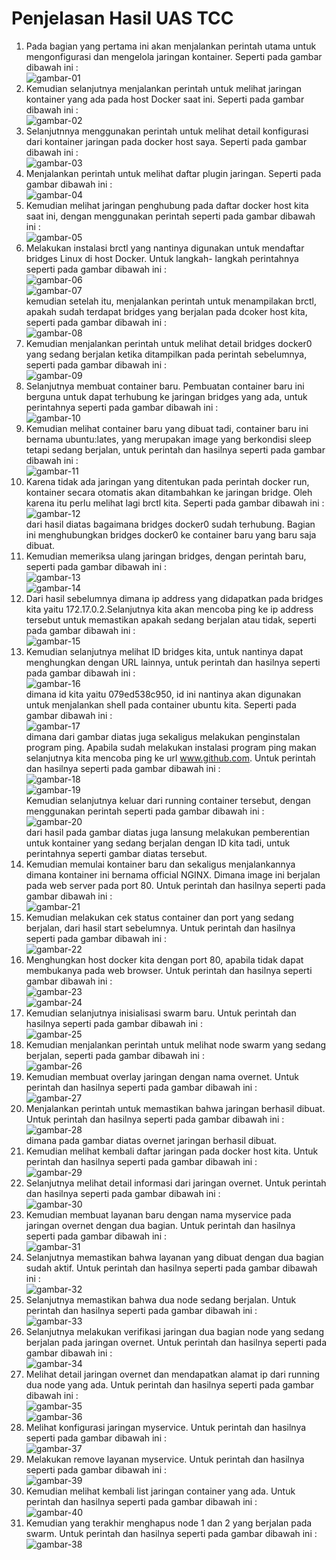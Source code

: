 # Penjelasan Hasil UAS TCC


1. Pada bagian yang pertama ini akan menjalankan perintah utama untuk mengonfigurasi dan mengelola jaringan kontainer. Seperti pada gambar dibawah ini :<br/>
![gambar-01](/minggu-10/gambar-01.jpg)<br/>
2. Kemudian selanjutnya menjalankan perintah untuk melihat jaringan kontainer yang ada pada host Docker saat ini. Seperti pada gambar dibawah ini :<br/>
![gambar-02](/minggu-10/gambar-02.jpg)<br/>
3. Selanjutnnya menggunakan perintah untuk melihat detail konfigurasi dari kontainer jaringan pada docker host saya. Seperti pada gambar dibawah ini :<br/>
![gambar-03](/minggu-10/gambar-03.jpg)<br/>
4. Menjalankan perintah untuk melihat daftar plugin jaringan. Seperti pada gambar dibawah ini :<br/>
![gambar-04](/minggu-10/gambar-04.jpg)<br/>
5. Kemudian melihat jaringan penghubung pada daftar docker host kita saat ini, dengan menggunakan perintah seperti pada gambar dibawah ini :<br/>
![gambar-05](/minggu-10/gambar-05.jpg)<br/>
6. Melakukan instalasi brctl yang nantinya digunakan untuk mendaftar bridges Linux di host Docker. Untuk langkah- langkah perintahnya seperti pada gambar dibawah ini :<br/>
![gambar-06](/minggu-10/gambar-06.jpg)<br/>
![gambar-07](/minggu-10/gambar-07.jpg)<br/>
kemudian setelah itu, menjalankan perintah untuk menampilakan brctl, apakah sudah terdapat bridges yang berjalan pada dcoker host kita, seperti pada gambar dibawah ini :<br/>
![gambar-08](/minggu-10/gambar-08.jpg)<br/>
7. Kemudian menjalankan perintah untuk melihat detail bridges docker0 yang sedang berjalan ketika ditampilkan pada perintah sebelumnya, seperti pada gambar dibawah ini :<br>
![gambar-09](/minggu-10/gambar-09.jpg)<br/>
8. Selanjutnya membuat container baru. Pembuatan container baru ini berguna untuk dapat terhubung ke jaringan bridges yang ada, untuk perintahnya seperti pada gambar dibawah ini :<br/>
![gambar-10](/minggu-10/gambar-10.jpg)<br/>
9. Kemudian melihat container baru yang dibuat tadi, container baru ini bernama ubuntu:lates, yang merupakan image yang berkondisi sleep tetapi sedang berjalan, untuk perintah dan hasilnya seperti pada gambar dibawah ini :<br/>
![gambar-11](/minggu-10/gambar-11.jpg)<br/>
10. Karena tidak ada jaringan yang ditentukan pada perintah docker run, kontainer secara otomatis akan ditambahkan ke jaringan bridge. Oleh karena itu perlu melihat lagi brctl kita. Seperti pada gambar dibawah ini :<br/>
![gambar-12](/minggu-10/gambar-12.jpg)<br/>
dari hasil diatas bagaimana bridges docker0 sudah terhubung. Bagian ini menghubungkan bridges docker0 ke container baru yang baru saja dibuat.
11. Kemudian memeriksa ulang jaringan bridges, dengan perintah baru, seperti pada gambar dibawah ini :<br/>
![gambar-13](/minggu-10/gambar-13.jpg)<br/>
![gambar-14](/minggu-10/gambar-14.jpg)<br/>
12. Dari hasil sebelumnya dimana ip address yang didapatkan pada bridges kita yaitu 172.17.0.2.Selanjutnya kita akan mencoba ping ke ip address tersebut untuk memastikan apakah sedang berjalan atau tidak, seperti pada gambar dibawah ini :<br/>
![gambar-15](/minggu-10/gambar-15.jpg)<br/>
13. Kemudian selanjutnya melihat ID bridges kita, untuk nantinya dapat menghungkan dengan URL lainnya, untuk perintah dan hasilnya seperti pada gambar dibawah ini :<br/>
![gambar-16](/minggu-10/gambar-16.jpg)<br/>
dimana id kita yaitu 079ed538c950, id ini nantinya akan digunakan untuk menjalankan shell pada container ubuntu kita. Seperti pada gambar dibawah ini :<br/>
![gambar-17](/minggu-10/gambar-17.jpg)<br/>
dimana dari gambar diatas juga sekaligus melakukan penginstalan program ping. Apabila sudah melakukan instalasi program ping makan selanjutnya kita mencoba ping ke url www.github.com. Untuk perintah dan hasilnya seperti pada gambar dibawah ini :<br/>
![gambar-18](/minggu-10/gambar-18.jpg)<br/>
![gambar-19](/minggu-10/gambar-19.jpg)<br/>
Kemudian selanjutnya keluar dari running container tersebut, dengan menggunakan perintah seperti pada gambar dibawah ini :<br/>
![gambar-20](/minggu-10/gambar-20.jpg)<br/>
dari hasil pada gambar diatas juga lansung melakukan pemberentian untuk kontainer yang sedang berjalan dengan ID kita tadi, untuk perintahnya seperti gambar diatas tersebut.<br/>
14. Kemudian memulai kontainer baru dan sekaligus menjalankannya dimana kontainer ini bernama official NGINX. Dimana image ini berjalan pada web server pada port 80. Untuk perintah dan hasilnya seperti pada gambar dibawah ini :<br/>
![gambar-21](/minggu-10/gambar-21.jpg)<br/>
15. Kemudian melakukan cek status container dan port yang sedang berjalan, dari hasil start sebelumnya. Untuk perintah dan hasilnya seperti pada gambar dibawah ini :<br/>
![gambar-22](/minggu-10/gambar-22.jpg)<br/>
16. Menghungkan host docker kita dengan port 80, apabila tidak dapat membukanya pada web browser. Untuk perintah dan hasilnya seperti gambar dibawah ini :<br/>
![gambar-23](/minggu-10/gambar-23.jpg)<br/>
![gambar-24](/minggu-10/gambar-24.jpg)<br/>
17. Kemudian selanjutnya inisialisasi swarm baru. Untuk perintah dan hasilnya seperti pada gambar dibawah ini :<br/>
![gambar-25](/minggu-10/gambar-25.jpg)<br/>
18. Kemudian menjalankan perintah untuk melihat node swarm yang sedang berjalan, seperti pada gambar dibawah ini :<br/>
![gambar-26](/minggu-10/gambar-26.jpg)<br/>
19. Kemudian membuat overlay jaringan dengan nama overnet. Untuk perintah dan hasilnya seperti pada gambar dibawah ini :<br/>
![gambar-27](/minggu-10/gambar-27.jpg)<br/>
20. Menjalankan perintah untuk memastikan bahwa jaringan berhasil dibuat. Untuk perintah dan hasilnya seperti pada gambar dibawah ini :<br/>
![gambar-28](/minggu-10/gambar-28.jpg)<br/>
dimana pada gambar diatas overnet jaringan berhasil dibuat.
21. Kemudian melihat kembali daftar jaringan pada docker host kita. Untuk perintah dan hasilnya seperti pada gambar dibawah ini :<br/>
![gambar-29](/minggu-10/gambar-29.jpg)<br/>
22. Selanjutnya melihat detail informasi dari jaringan overnet. Untuk perintah dan hasilnya seperti pada gambar dibawah ini :<br/>
![gambar-30](/minggu-10/gambar-30.jpg)<br/>
23. Kemudian membuat layanan baru dengan nama myservice pada jaringan overnet dengan dua bagian. Untuk perintah dan hasilnya seperti pada gambar dibawah ini :<br/>
![gambar-31](/minggu-10/gambar-31.jpg)<br/>
24. Selanjutnya memastikan bahwa layanan yang dibuat dengan dua bagian sudah aktif. Untuk perintah dan hasilnya seperti pada gambar dibawah ini :<br/>
![gambar-32](/minggu-10/gambar-32.jpg)<br/>
25. Selanjutnya memastikan bahwa dua node sedang berjalan. Untuk perintah dan hasilnya seperti pada gambar dibawah ini :<br/>
![gambar-33](/minggu-10/gambar-33.jpg)<br/>
26. Selanjutnya melakukan verifikasi jaringan dua bagian node yang sedang berjalan pada jaringan overnet. Untuk perintah dan hasilnya seperti pada gambar dibawah ini :<br/>
![gambar-34](/minggu-10/gambar-34.jpg)<br/>
27. Melihat detail jaringan overnet dan mendapatkan alamat ip dari running dua node yang ada. Untuk perintah dan hasilnya seperti pada gambar dibawah ini :<br/>
![gambar-35](/minggu-10/gambar-35.jpg)<br/>
![gambar-36](/minggu-10/gambar-36.jpg)<br/>
28. Melihat konfigurasi jaringan myservice. Untuk perintah dan hasilnya seperti pada gambar dibawah ini :<br/>
![gambar-37](/minggu-10/gambar-37.jpg)<br/>
29. Melakukan remove layanan myservice. Untuk perintah dan hasilnya seperti pada gambar dibawah ini :<br/>
![gambar-39](/minggu-10/gambar-39.jpg)<br/>
30. Kemudian melihat kembali list jaringan container yang ada. Untuk perintah dan hasilnya seperti pada gambar dibawah ini :<br/>
![gambar-40](/minggu-10/gambar-40.jpg)<br/>
31. Kemudian yang terakhir menghapus node 1 dan 2 yang berjalan pada swarm. Untuk perintah dan hasilnya seperti pada gambar dibawah ini :<br/>
![gambar-38](/minggu-10/gambar-38.jpg)<br/>




